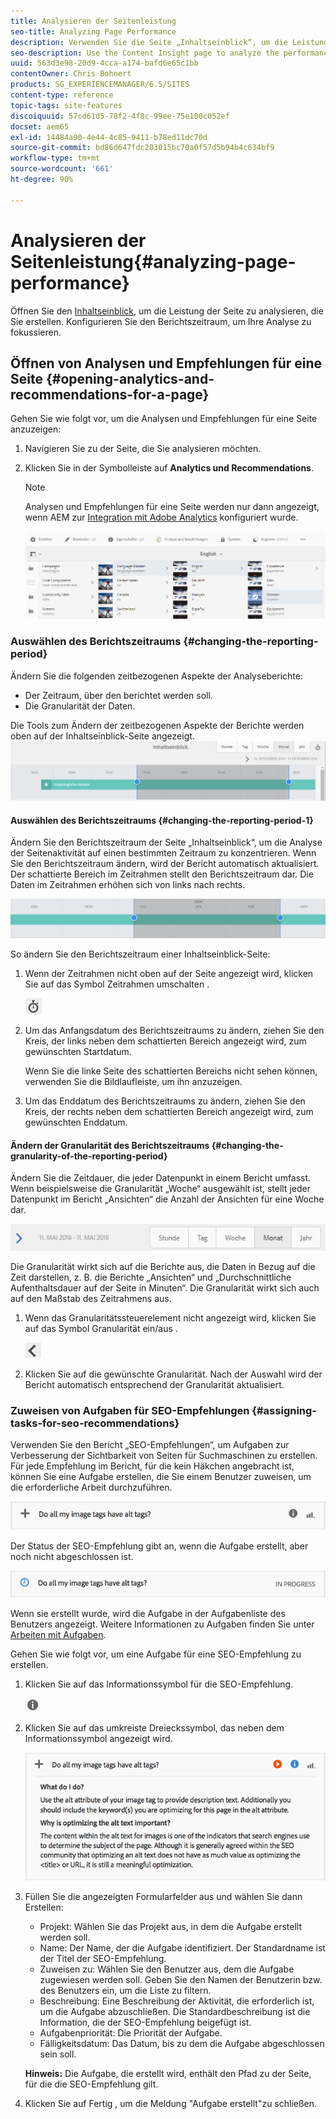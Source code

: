```yaml
---
title: Analysieren der Seitenleistung
seo-title: Analyzing Page Performance
description: Verwenden Sie die Seite „Inhaltseinblick“, um die Leistung der Seite zu analysieren, die Sie erstellen.
seo-description: Use the Content Insight page to analyze the performance of the page that you are authoring
uuid: 563d3e98-20d9-4cca-a174-bafd6e65c1bb
contentOwner: Chris Bohnert
products: SG_EXPERIENCEMANAGER/6.5/SITES
content-type: reference
topic-tags: site-features
discoiquuid: 57cd61d5-78f2-4f8c-99ee-75e100c052ef
docset: aem65
exl-id: 14484a90-4e44-4c85-9411-b78ed11dc70d
source-git-commit: bd86d647fdc203015bc70a0f57d5b94b4c634bf9
workflow-type: tm+mt
source-wordcount: '661'
ht-degree: 90%

---
```


# Analysieren der Seitenleistung{#analyzing-page-performance}

Öffnen Sie den [Inhaltseinblick](/help/sites-authoring/content-insights.md), um die Leistung der Seite zu analysieren, die Sie erstellen. Konfigurieren Sie den Berichtszeitraum, um Ihre Analyse zu fokussieren.

## Öffnen von Analysen und Empfehlungen für eine Seite {#opening-analytics-and-recommendations-for-a-page}

Gehen Sie wie folgt vor, um die Analysen und Empfehlungen für eine Seite anzuzeigen:

1. Navigieren Sie zu der Seite, die Sie analysieren möchten.
1. Klicken Sie in der Symbolleiste auf **Analytics und Recommendations**.

   >[!NOTE]
   >
   >Analysen und Empfehlungen für eine Seite werden nur dann angezeigt, wenn AEM zur [Integration mit Adobe Analytics](/help/sites-administering/adobeanalytics-connect.md) konfiguriert wurde.

   ![screen-shot_2019-03-05at115319](assets/screen-shot_2019-03-05at115319.png)

### Auswählen des Berichtszeitraums {#changing-the-reporting-period}

Ändern Sie die folgenden zeitbezogenen Aspekte der Analyseberichte:

* Der Zeitraum, über den berichtet werden soll.
* Die Granularität der Daten.

Die Tools zum Ändern der zeitbezogenen Aspekte der Berichte werden oben auf der Inhaltseinblick-Seite angezeigt. ![chlimage_1-126](assets/chlimage_1-126.png)

#### Auswählen des Berichtszeitraums {#changing-the-reporting-period-1}

Ändern Sie den Berichtszeitraum der Seite „Inhaltseinblick“, um die Analyse der Seitenaktivität auf einen bestimmten Zeitraum zu konzentrieren. Wenn Sie den Berichtszeitraum ändern, wird der Bericht automatisch aktualisiert. Der schattierte Bereich im Zeitrahmen stellt den Berichtszeitraum dar. Die Daten im Zeitrahmen erhöhen sich von links nach rechts.

![chlimage_1-127](assets/chlimage_1-127.png)

So ändern Sie den Berichtszeitraum einer Inhaltseinblick-Seite:

1. Wenn der Zeitrahmen nicht oben auf der Seite angezeigt wird, klicken Sie auf das Symbol Zeitrahmen umschalten .

   ![Zeitrahmen ein/aus](do-not-localize/chlimage_1-22.png)

1. Um das Anfangsdatum des Berichtszeitraums zu ändern, ziehen Sie den Kreis, der links neben dem schattierten Bereich angezeigt wird, zum gewünschten Startdatum.

   Wenn Sie die linke Seite des schattierten Bereichs nicht sehen können, verwenden Sie die Bildlaufleiste, um ihn anzuzeigen.

1. Um das Enddatum des Berichtszeitraums zu ändern, ziehen Sie den Kreis, der rechts neben dem schattierten Bereich angezeigt wird, zum gewünschten Enddatum.

#### Ändern der Granularität des Berichtszeitraums {#changing-the-granularity-of-the-reporting-period}

Ändern Sie die Zeitdauer, die jeder Datenpunkt in einem Bericht umfasst. Wenn beispielsweise die Granularität „Woche“ ausgewählt ist, stellt jeder Datenpunkt im Bericht „Ansichten“ die Anzahl der Ansichten für eine Woche dar.

![screen_shot_2017-11-29at141001](assets/screen_shot_2017-11-29at141001.png)

Die Granularität wirkt sich auf die Berichte aus, die Daten in Bezug auf die Zeit darstellen, z. B. die Berichte „Ansichten“ und „Durchschnittliche Aufenthaltsdauer auf der Seite in Minuten“. Die Granularität wirkt sich auch auf den Maßstab des Zeitrahmens aus.

1. Wenn das Granularitätssteuerelement nicht angezeigt wird, klicken Sie auf das Symbol Granularität ein/aus .

   ![chlimage_1-128](assets/chlimage_1-128.png)

1. Klicken Sie auf die gewünschte Granularität. Nach der Auswahl wird der Bericht automatisch entsprechend der Granularität aktualisiert.

### Zuweisen von Aufgaben für SEO-Empfehlungen {#assigning-tasks-for-seo-recommendations}

Verwenden Sie den Bericht „SEO-Empfehlungen“, um Aufgaben zur Verbesserung der Sichtbarkeit von Seiten für Suchmaschinen zu erstellen. Für jede Empfehlung im Bericht, für die kein Häkchen angebracht ist, können Sie eine Aufgabe erstellen, die Sie einem Benutzer zuweisen, um die erforderliche Arbeit durchzuführen.

![chlimage_1-129](assets/chlimage_1-129.png)

Der Status der SEO-Empfehlung gibt an, wenn die Aufgabe erstellt, aber noch nicht abgeschlossen ist.

![chlimage_1-130](assets/chlimage_1-130.png)

Wenn sie erstellt wurde, wird die Aufgabe in der Aufgabenliste des Benutzers angezeigt. Weitere Informationen zu Aufgaben finden Sie unter [Arbeiten mit Aufgaben](/help/sites-authoring/task-content.md).

Gehen Sie wie folgt vor, um eine Aufgabe für eine SEO-Empfehlung zu erstellen.

1. Klicken Sie auf das Informationssymbol für die SEO-Empfehlung.

   ![Informationssymbol](do-not-localize/chlimage_1-23.png)

1. Klicken Sie auf das umkreiste Dreieckssymbol, das neben dem Informationssymbol angezeigt wird.

   ![chlimage_1-131](assets/chlimage_1-131.png)

1. Füllen Sie die angezeigten Formularfelder aus und wählen Sie dann Erstellen:

   * Projekt: Wählen Sie das Projekt aus, in dem die Aufgabe erstellt werden soll.
   * Name: Der Name, der die Aufgabe identifiziert. Der Standardname ist der Titel der SEO-Empfehlung.
   * Zuweisen zu: Wählen Sie den Benutzer aus, dem die Aufgabe zugewiesen werden soll. Geben Sie den Namen der Benutzerin bzw. des Benutzers ein, um die Liste zu filtern.
   * Beschreibung: Eine Beschreibung der Aktivität, die erforderlich ist, um die Aufgabe abzuschließen. Die Standardbeschreibung ist die Information, die der SEO-Empfehlung beigefügt ist.
   * Aufgabenpriorität: Die Priorität der Aufgabe.
   * Fälligkeitsdatum: Das Datum, bis zu dem die Aufgabe abgeschlossen sein soll.

   **Hinweis:** Die Aufgabe, die erstellt wird, enthält den Pfad zu der Seite, für die die SEO-Empfehlung gilt.

1. Klicken Sie auf Fertig , um die Meldung &quot;Aufgabe erstellt&quot;zu schließen.
